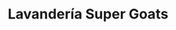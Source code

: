 ---
title: "Lavandería Super Goats"
url: /quetzaltenango/lavanderia-super-goats/
shop: lavandería
---